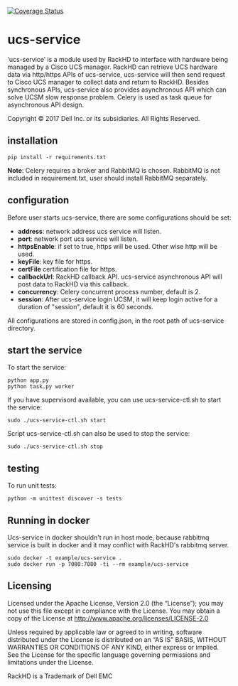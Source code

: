 
[![Coverage Status](https://coveralls.io/repos/github/RackHD/ucs-service/badge.svg?branch=master)](
https://coveralls.io/github/RackHD/ucs-service?branch=master)

# ucs-service

‘ucs-service’ is a module used by RackHD to interface with hardware being managed by a Cisco UCS manager.
RackHD can retrieve UCS hardware data via http/https APIs of ucs-service, ucs-service will then send request to Cisco UCS manager to collect data and return to RackHD.
Besides synchronous APIs, ucs-service also provides asynchronous API which can solve UCSM slow response problem. Celery is used as task queue for asynchronous API design.

Copyright © 2017 Dell Inc. or its subsidiaries.  All Rights Reserved.

## installation

    pip install -r requirements.txt

**Note**: Celery requires a broker and RabbitMQ is chosen. RabbitMQ is not included in requirement.txt, user should install RabbitMQ separately.

## configuration

Before user starts ucs-service, there are some configurations should be set:

* **address**: network address ucs service will listen.
* **port**: network port ucs service will listen.
* **httpsEnable**: if set to true, https will be used. Other wise http will be used.
* **keyFile**: key file for https.
* **certFile** certification file for https.
* **callbackUrl**: RackHD callback API. ucs-service asynchronous API will post data to RackHD via this callback.
* **concurrency**: Celery concurrent process number, default is 2.
* **session**: After ucs-service login UCSM, it will keep login active for a duration of "session", default it is 60 seconds.

All configurations are stored in config.json, in the root path of ucs-service directory.

## start the service

To start the service:

    python app.py
    python task.py worker

If you have supervisord available, you can use ucs-service-ctl.sh to start the service:

    sudo ./ucs-service-ctl.sh start

Script ucs-service-ctl.sh can also be used to stop the service:

    sudo ./ucs-service-ctl.sh stop

## testing

To run unit tests:

    python -m unittest discover -s tests

## Running in docker
Ucs-service in docker shouldn't run in host mode, because rabbitmq service is built in docker and it may conflict with RackHD's rabbitmq server.

    sudo docker -t example/ucs-service .
    sudo docker run -p 7080:7080 -ti --rm example/ucs-service

## Licensing

Licensed under the Apache License, Version 2.0 (the “License”); you may not use this file except in compliance with the License. You may obtain a copy of the License at http://www.apache.org/licenses/LICENSE-2.0

Unless required by applicable law or agreed to in writing, software distributed under the License is distributed on an “AS IS” BASIS, WITHOUT WARRANTIES OR CONDITIONS OF ANY KIND, either express or implied. See the License for the specific language governing permissions and limitations under the License.

RackHD is a Trademark of Dell EMC
